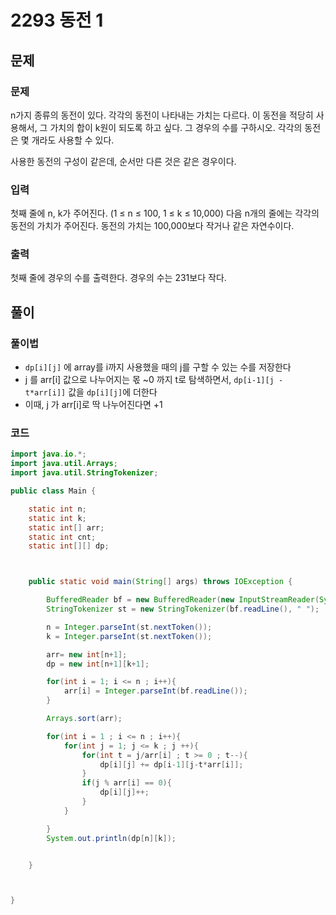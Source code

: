 # 2293 동전 1



## 문제

### 문제

n가지 종류의 동전이 있다. 각각의 동전이 나타내는 가치는 다르다. 이 동전을 적당히 사용해서, 그 가치의 합이 k원이 되도록 하고 싶다. 그 경우의 수를 구하시오. 각각의 동전은 몇 개라도 사용할 수 있다.

사용한 동전의 구성이 같은데, 순서만 다른 것은 같은 경우이다.

### 입력

첫째 줄에 n, k가 주어진다. (1 ≤ n ≤ 100, 1 ≤ k ≤ 10,000) 다음 n개의 줄에는 각각의 동전의 가치가 주어진다. 동전의 가치는 100,000보다 작거나 같은 자연수이다.

### 출력

첫째 줄에 경우의 수를 출력한다. 경우의 수는 231보다 작다.



## 풀이



### 풀이법

- `dp[i][j]` 에 array를 i까지 사용했을 때의 j를 구할 수 있는 수를 저장한다
- j 를 arr[i] 값으로 나누어지는 몫 ~0 까지 t로 탐색하면서, `dp[i-1][j - t*arr[i]]` 값을 `dp[i][j]`에 더한다
- 이때, j 가 arr[i]로 딱 나누어진다면 +1





### 코드

```java
import java.io.*;
import java.util.Arrays;
import java.util.StringTokenizer;

public class Main {

    static int n;
    static int k;
    static int[] arr;
    static int cnt;
    static int[][] dp;



    public static void main(String[] args) throws IOException {

        BufferedReader bf = new BufferedReader(new InputStreamReader(System.in));
        StringTokenizer st = new StringTokenizer(bf.readLine(), " ");

        n = Integer.parseInt(st.nextToken());
        k = Integer.parseInt(st.nextToken());

        arr= new int[n+1];
        dp = new int[n+1][k+1];

        for(int i = 1; i <= n ; i++){
            arr[i] = Integer.parseInt(bf.readLine());
        }

        Arrays.sort(arr);

        for(int i = 1 ; i <= n ; i++){
            for(int j = 1; j <= k ; j ++){
                for(int t = j/arr[i] ; t >= 0 ; t--){
                    dp[i][j] += dp[i-1][j-t*arr[i]];
                }
                if(j % arr[i] == 0){
                    dp[i][j]++;
                }
            }

        }
        System.out.println(dp[n][k]);


    }



}
```

